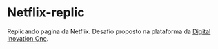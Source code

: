 # Netflix-replic

Replicando pagina da Netflix.
Desafio proposto na plataforma da [Digital Inovation One](https://www.dio.me/).


